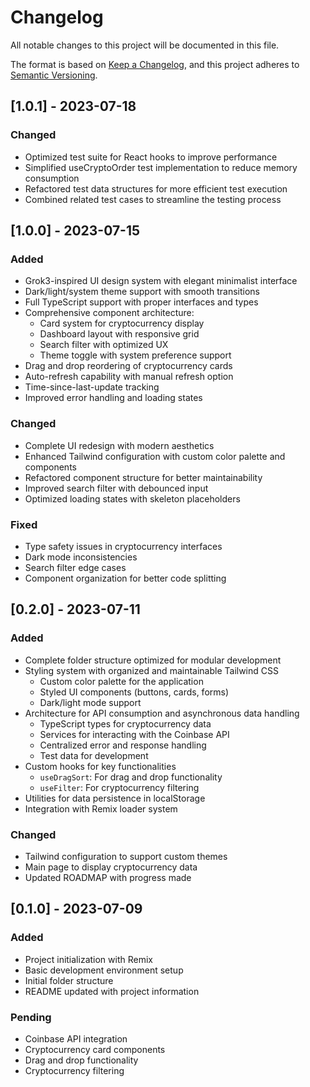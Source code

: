 # Changelog

All notable changes to this project will be documented in this file.

The format is based on [Keep a Changelog](https://keepachangelog.com/en/1.0.0/),
and this project adheres to [Semantic Versioning](https://semver.org/spec/v2.0.0.html).

## [1.0.1] - 2023-07-18

### Changed
- Optimized test suite for React hooks to improve performance
- Simplified useCryptoOrder test implementation to reduce memory consumption
- Refactored test data structures for more efficient test execution
- Combined related test cases to streamline the testing process

## [1.0.0] - 2023-07-15

### Added
- Grok3-inspired UI design system with elegant minimalist interface
- Dark/light/system theme support with smooth transitions
- Full TypeScript support with proper interfaces and types
- Comprehensive component architecture:
  - Card system for cryptocurrency display
  - Dashboard layout with responsive grid
  - Search filter with optimized UX
  - Theme toggle with system preference support
- Drag and drop reordering of cryptocurrency cards
- Auto-refresh capability with manual refresh option
- Time-since-last-update tracking
- Improved error handling and loading states

### Changed
- Complete UI redesign with modern aesthetics
- Enhanced Tailwind configuration with custom color palette and components
- Refactored component structure for better maintainability
- Improved search filter with debounced input
- Optimized loading states with skeleton placeholders

### Fixed
- Type safety issues in cryptocurrency interfaces
- Dark mode inconsistencies
- Search filter edge cases
- Component organization for better code splitting

## [0.2.0] - 2023-07-11

### Added
- Complete folder structure optimized for modular development
- Styling system with organized and maintainable Tailwind CSS
  - Custom color palette for the application
  - Styled UI components (buttons, cards, forms)
  - Dark/light mode support
- Architecture for API consumption and asynchronous data handling
  - TypeScript types for cryptocurrency data
  - Services for interacting with the Coinbase API
  - Centralized error and response handling
  - Test data for development
- Custom hooks for key functionalities
  - `useDragSort`: For drag and drop functionality
  - `useFilter`: For cryptocurrency filtering
- Utilities for data persistence in localStorage
- Integration with Remix loader system

### Changed
- Tailwind configuration to support custom themes
- Main page to display cryptocurrency data
- Updated ROADMAP with progress made

## [0.1.0] - 2023-07-09

### Added
- Project initialization with Remix
- Basic development environment setup
- Initial folder structure
- README updated with project information

### Pending
- Coinbase API integration
- Cryptocurrency card components
- Drag and drop functionality
- Cryptocurrency filtering 